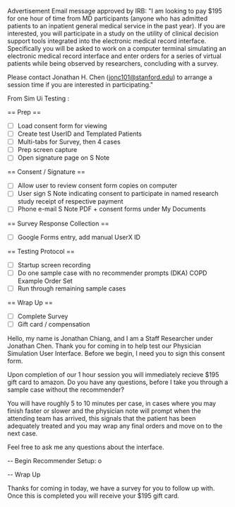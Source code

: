 Advertisement Email message approved by IRB:
"I am looking to pay $195 for one hour of time from MD participants (anyone who has admitted patients to an inpatient general medical service in the past year).  If you are interested, you will participate in a study on the utility of clinical decision support tools integrated into the electronic medical record interface.  Specifically you will be asked to work on a computer terminal simulating an electronic medical record interface and enter orders for a series of virtual patients while being observed by researchers, concluding with a survey.

Please contact Jonathan H. Chen (jonc101@stanford.edu) to arrange a session time if you are interested in participating."




From Sim Ui Testing :

== Prep ==
- [ ] Load consent form for viewing
- [ ] Create test UserID and Templated Patients
- [ ] Multi-tabs for Survey, then 4 cases
- [ ] Prep screen capture
- [ ] Open signature page on S Note

== Consent / Signature ==

- [ ] Allow user to review consent form copies on computer
- [ ] User sign S Note indicating consent to participate in named research study receipt of respective payment
- [ ] Phone e-mail S Note PDF + consent forms under My Documents

== Survey Response Collection ==
- [ ] Google Forms entry, add manual UserX ID

== Testing Protocol ==
- [ ] Startup screen recording
- [ ] Do one sample case with no recommender prompts (DKA)
COPD Example Order Set
- [ ] Run through remaining sample cases

== Wrap Up ==
- [ ] Complete Survey
- [ ] Gift card / compensation

Hello, my name is Jonathan Chiang, and I am a Staff Researcher under Jonathan Chen. Thank you for coming in to help test our Physician Simulation User Interface. Before we begin, I need you to sign this consent form. 

Upon completion of our 1 hour session you will immediately recieve $195 gift card to amazon. 
Do you have any questions, before I take you through a sample case without the recommender? 

You will have roughly 5 to 10 minutes per case, in cases where you may finish faster or slower and the physician note will prompt when the attending team has arrived, this signals that the patient has been adequately treated and you may wrap any final orders and move on to the next case. 

Feel free to ask me any questions about the interface. 

-- Begin Recommender Setup: o

-- Wrap Up 

Thanks for coming in today, we have a survey for you to follow up with. Once this is completed you will receive your $195 gift card. 


